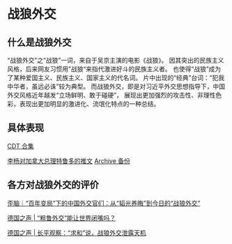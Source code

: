 # 战狼外交

## 什么是战狼外交

“战狼外交”之“战狼”一词，来自于吴京主演的电影《战狼》。
因其突出的民族主义风格，后来网友习惯用”战狼“来指代激进好斗的民族主义者。
也使得“战狼”成为了某种爱国主义、民族主义、国家主义的代名词。
片中出现的“经典”台词：“犯我中华者，虽远必诛”较为典型。
而战狼外交，即是对习近平外交思想指导下，中国外交风格近年越发“立场鲜明、敢于碰硬”，
展现出更加强烈的攻击性、非理性色彩，表现出更加明显的激进化、流氓化特点的一种总结。

## 具体表现

[CDT 合集](https://chinadigitaltimes.net/chinese/655191.html)

[李杨对加拿大总理特鲁多的推文](https://twitter.com/Li_Yang_China/status/1376139882461081604)
[Archive 备份](https://archive.ph/SpcKT)

## 各方对战狼外交的评价

[歪脑｜“百年变局”下的中国外交官们：从“韬光养晦”到今日的“战狼外交”](https://www.wainao.me/wainao-reads/wolf-warrior-diplomacy-09302021)

[德国之声 | “粗鲁外交”能让世界闭嘴吗？](https://www.dw.com/zh/粗鲁外交能让世界闭嘴吗/a-16143437)

[德国之声 | 长平观察：“求和”说，战狼外交泄露天机](https://www.dw.com/zh/长平观察求和说战狼外交泄露天机/a-54945252)
